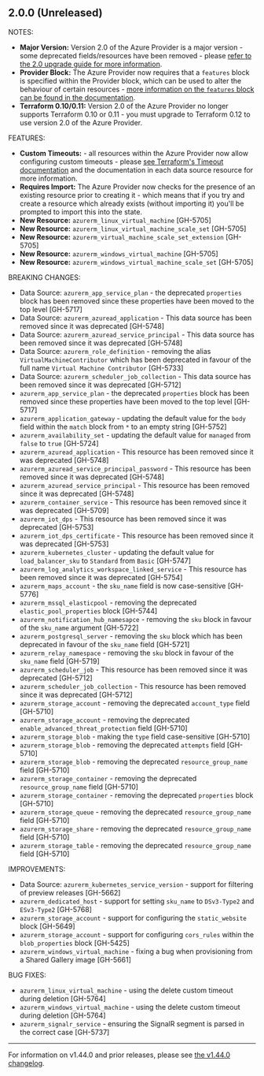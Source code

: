 ## 2.0.0 (Unreleased)

NOTES:

* **Major Version:** Version 2.0 of the Azure Provider is a major version - some deprecated fields/resources have been removed - please [refer to the 2.0 upgrade guide for more information](https://www.terraform.io/docs/providers/azurerm/guides/2.0-upgrade-guide.html).
* **Provider Block:** The Azure Provider now requires that a `features` block is specified within the Provider block, which can be used to alter the behaviour of certain resources - [more information on the `features` block can be found in the documentation](https://www.terraform.io/docs/providers/azurerm/index.html#features).
* **Terraform 0.10/0.11:** Version 2.0 of the Azure Provider no longer supports Terraform 0.10 or 0.11 - you must upgrade to Terraform 0.12 to use version 2.0 of the Azure Provider.

FEATURES:

* **Custom Timeouts:** - all resources within the Azure Provider now allow configuring custom timeouts - please [see Terraform's Timeout documentation](https://www.terraform.io/docs/configuration/resources.html#operation-timeouts) and the documentation in each data source resource for more information.
* **Requires Import:** The Azure Provider now checks for the presence of an existing resource prior to creating it - which means that if you try and create a resource which already exists (without importing it) you'll be prompted to import this into the state.
* **New Resource:** `azurerm_linux_virtual_machine` [GH-5705]
* **New Resource:** `azurerm_linux_virtual_machine_scale_set` [GH-5705]
* **New Resource:** `azurerm_virtual_machine_scale_set_extension` [GH-5705]
* **New Resource:** `azurerm_windows_virtual_machine` [GH-5705]
* **New Resource:** `azurerm_windows_virtual_machine_scale_set` [GH-5705]

BREAKING CHANGES:

* Data Source: `azurerm_app_service_plan` - the deprecated `properties` block has been removed since these properties have been moved to the top level [GH-5717]
* Data Source: `azurerm_azuread_application` - This data source has been removed since it was deprecated [GH-5748]
* Data Source: `azurerm_azuread_service_principal` - This data source has been removed since it was deprecated [GH-5748]
* Data Source: `azurerm_role_definition` - removing the alias `VirtualMachineContributor` which has been deprecated in favour of the full name `Virtual Machine Contributor` [GH-5733]
* Data Source: `azurerm_scheduler_job_collection` - This data source has been removed since it was deprecated [GH-5712]
* `azurerm_app_service_plan` - the deprecated `properties` block has been removed since these properties have been moved to the top level [GH-5717]
* `azurerm_application_gateway` - updating the default value for the `body` field within the `match` block from `*` to an empty string [GH-5752]
* `azurerm_availability_set` - updating the default value for `managed` from `false` to `true` [GH-5724]
* `azurerm_azuread_application` - This resource has been removed since it was deprecated [GH-5748]
* `azurerm_azuread_service_principal_password` - This resource has been removed since it was deprecated [GH-5748]
* `azurerm_azuread_service_principal` - This resource has been removed since it was deprecated [GH-5748]
* `azurerm_container_service` - This resource has been removed since it was deprecated [GH-5709]
* `azurerm_iot_dps` - This resource has been removed since it was deprecated [GH-5753]
* `azurerm_iot_dps_certificate` - This resource has been removed since it was deprecated [GH-5753]
* `azurerm_kubernetes_cluster` - updating the default value for `load_balancer_sku` to `Standard` from `Basic` [GH-5747]
* `azurerm_log_analytics_workspace_linked_service` - This resource has been removed since it was deprecated [GH-5754]
* `azurerm_maps_account` - the `sku_name` field is now case-sensitive [GH-5776]
* `azurerm_mssql_elasticpool` - removing the deprecated `elastic_pool_properties` block [GH-5744]
* `azurerm_notification_hub_namesapce` - removing the `sku` block in favour of the `sku_name` argument [GH-5722]
* `azurerm_postgresql_server` - removing the `sku` block which has been deprecated in favour of the `sku_name` field [GH-5721]
* `azurerm_relay_namespace` - removing the `sku` block in favour of the `sku_name` field [GH-5719]
* `azurerm_scheduler_job` - This resource has been removed since it was deprecated [GH-5712]
* `azurerm_scheduler_job_collection` - This resource has been removed since it was deprecated [GH-5712]
* `azurerm_storage_account` - removing the deprecated `account_type` field [GH-5710]
* `azurerm_storage_account` - removing the deprecated `enable_advanced_threat_protection` field [GH-5710]
* `azurerm_storage_blob` - making the `type` field case-sensitive [GH-5710]
* `azurerm_storage_blob` - removing the deprecated `attempts` field [GH-5710]
* `azurerm_storage_blob` - removing the deprecated `resource_group_name` field [GH-5710]
* `azurerm_storage_container` - removing the deprecated `resource_group_name` field [GH-5710]
* `azurerm_storage_container` - removing the deprecated `properties` block [GH-5710]
* `azurerm_storage_queue` - removing the deprecated `resource_group_name` field [GH-5710]
* `azurerm_storage_share` - removing the deprecated `resource_group_name` field [GH-5710]
* `azurerm_storage_table` - removing the deprecated `resource_group_name` field [GH-5710]

IMPROVEMENTS:

* Data Source: `azurerm_kubernetes_service_version` - support for filtering of preview releases [GH-5662]
* `azurerm_dedicated_host` - support for setting `sku_name` to `DSv3-Type2` and `ESv3-Type2` [GH-5768]
* `azurerm_storage_account` - support for configuring the `static_website` block [GH-5649]
* `azurerm_storage_account` - support for configuring `cors_rules` within the `blob_properties` block [GH-5425]
* `azurerm_windows_virtual_machine` - fixing a bug when provisioning from a Shared Gallery image [GH-5661]

BUG FIXES:

* `azurerm_linux_virtual_machine` - using the delete custom timeout during deletion [GH-5764]
* `azurerm_windows_virtual_machine` - using the delete custom timeout during deletion [GH-5764]
* `azurerm_signalr_service` - ensuring the SignalR segment is parsed in the correct case [GH-5737]

---

For information on v1.44.0 and prior releases, please see [the v1.44.0 changelog](https://github.com/terraform-providers/terraform-provider-azurerm/blob/v1.44.0/CHANGELOG.md).
